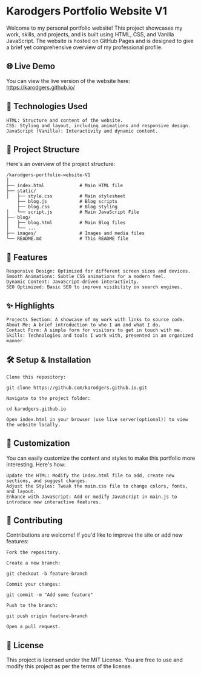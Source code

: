 # Karodgers Portfolio Website V1

Welcome to my personal portfolio website! This project showcases my work, skills, and projects, and is built using HTML, CSS, and Vanilla JavaScript. The website is hosted on GitHub Pages and is designed to give a brief yet comprehensive overview of my professional profile.

## 🌐 Live Demo

You can view the live version of the website here: https://karodgers.github.io/

## 🚀 Technologies Used

    HTML: Structure and content of the website.
    CSS: Styling and layout, including animations and responsive design.
    JavaScript (Vanilla): Interactivity and dynamic content.

## 📂 Project Structure

Here's an overview of the project structure:

    /karodgers-portfolio-website-V1
    │
    ├── index.html             # Main HTML file
    ├── static/
    │   ├── style.css          # Main stylesheet
        ├── blog.js            # Blog scripts
        ├── blog.css           # Blog styling
    │   └── script.js          # Main JavaScript File
    ├── blog/
    │   ├── blog.html          # Main Blog files
    │   └── ...                
    ├── images/                # Images and media files
    └── README.md              # This README file

## 🎨 Features

    Responsive Design: Optimized for different screen sizes and devices.
    Smooth Animations: Subtle CSS animations for a modern feel.
    Dynamic Content: JavaScript-driven interactivity.
    SEO Optimized: Basic SEO to improve visibility on search engines.

## ✨ Highlights

    Projects Section: A showcase of my work with links to source code.
    About Me: A brief introduction to who I am and what I do.
    Contact Form: A simple form for visitors to get in touch with me.
    Skills: Technologies and tools I work with, presented in an organized manner.

## 🛠️ Setup & Installation

    Clone this repository:

    git clone https://github.com/karodgers.github.io.git

    Navigate to the project folder:

    cd karodgers.github.io

    Open index.html in your browser (use live server(optional)) to view the website locally.

## 🌟 Customization

You can easily customize the content and styles to make this portfolio more interesting. Here's how:

    Update the HTML: Modify the index.html file to add, create new sections, and suggest changes.
    Adjust the Styles: Tweak the main.css file to change colors, fonts, and layout.
    Enhance with JavaScript: Add or modify JavaScript in main.js to introduce new interactive features.

## 🤝 Contributing

Contributions are welcome! If you'd like to improve the site or add new features:

    Fork the repository.

    Create a new branch:

    git checkout -b feature-branch

    Commit your changes:

    git commit -m "Add some feature"

    Push to the branch:

    git push origin feature-branch

    Open a pull request.

## 📝 License

This project is licensed under the MIT License. You are free to use and modify this project as per the terms of the license.
